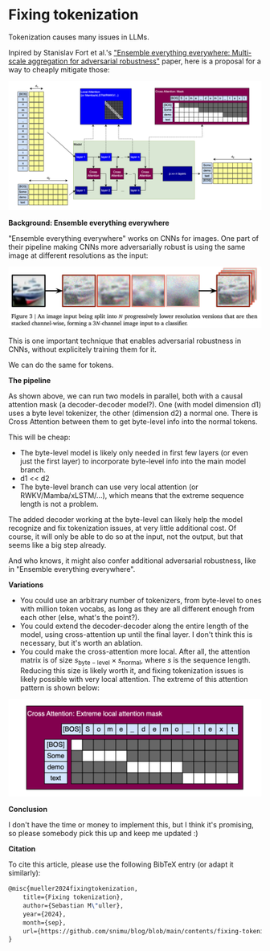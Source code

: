 # Fixing tokenization

Tokenization causes many issues in LLMs.

Inpired by Stanislav Fort et al.'s ["Ensemble everything everywhere: Multi-scale aggregation for adversarial robustness"](https://arxiv.org/abs/2408.05446) paper, here is a proposal for a way to cheaply mitigate those:

![Fixing tokenization](FullPipeline.png)

**Background: Ensemble everything everywhere**

"Ensemble everything everywhere" works on CNNs for images. One part of their pipeline making CNNs more adversarially robust is using the same image at different resolutions as the input:

![Image stacking](ImageStacking.png)

This is one important technique that enables adversarial robustness in CNNs, without explicitely training them for it.

 We can do the same for tokens.

**The pipeline**

As shown above, we can run two models in parallel, both with a causal attention mask (a decoder-decoder model?). One (with model dimension d1) uses a byte level tokenizer, the other (dimension d2) a normal one. There is Cross Attention between them to get byte-level info into the normal tokens.

This will be cheap:

- The byte-level model is likely only needed in first few layers (or even just the first layer) to incorporate byte-level info into the main model branch.
- d1 << d2
- The byte-level branch can use very local attention (or RWKV/Mamba/xLSTM/...), which means that the extreme sequence length is not a problem.

The added decoder working at the byte-level can likely help the model recognize and fix tokenization issues, at very little additional cost. Of course, it will only be able to do so at the input, not the output, but that seems like a big step already.

And who knows, it might also confer additional adversarial robustness, like in "Ensemble everything everywhere".

**Variations**

- You could use an arbitrary number of tokenizers, from byte-level to ones with million token vocabs, as long as they are all different enough from each other (else, what's the point?).
- You could extend the decoder-decoder along the entire length of the model, using cross-attention up until the final layer. I don't think this is necessary, but it's worth an ablation.
- You could make the cross-attention more local. After all, the attention matrix is of size $s_{\mathrm{byte-level}} \times s_{\mathrm{normal}}$, where $s$ is the sequence length. Reducing this size is likely worth it, and fixing tokenization issues is likely possible with very local attention. The extreme of this attention pattern is shown below:

![Local attention](LocalAttention.png)

**Conclusion**

I don't have the time or money to implement this, but I think it's promising, so please somebody pick this up and keep me updated :)

**Citation**

To cite this article, please use the following BibTeX entry (or adapt it similarly):

```latex
@misc{mueller2024fixingtokenization,
    title={Fixing tokenization},
    author={Sebastian M\"uller},
    year={2024},
    month={sep},
    url={https://github.com/snimu/blog/blob/main/contents/fixing-tokenization/README.md}
}
```
